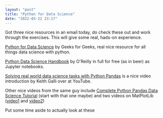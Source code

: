 ```yaml
---
layout: "post"
title: "Python for Data Science"
date: "2022-03-22 23:17"
---
```

Got three nice resources in an email today, do check these out and work through the exercises. This will give some real, hads-on experience.

[Python for Data Science](https://www.geeksforgeeks.org/python-for-data-science/) by Geeks for Geeks, real nice resource for all things data science with python.

[Python Data Science Handbook](https://github.com/jakevdp/PythonDataScienceHandbook) by O'Reilly in full for free (as in beer) as Jupyter notebooks.

[Solving real world data science tasks with Python Pandas](https://www.youtube.com/watch?v=eMOA1pPVUc4) is a nice video introduction by Keith Galli over at YouTube.

Other nice videos from the same guy include [Complete Python Pandas Data Science Tutorial](https://www.youtube.com/watch?v=vmEHCJofslg) (start with that one maybe) and two videos on MatPlotLib ([video1](https://www.youtube.com/watch?v=DAQNHzOcO5A&t=0s) and [video2](https://www.youtube.com/watch?v=0P7QnIQDBJY&t=0s))

Put some time aside to actually look at these